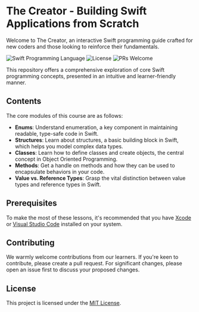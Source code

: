# The Creator - Building Swift Applications from Scratch 

Welcome to The Creator, an interactive Swift programming guide crafted for new coders and those looking to reinforce their fundamentals.

![Swift Programming Language](https://img.shields.io/badge/Swift-5.3-orange.svg)
![License](https://img.shields.io/badge/License-MIT-blue.svg)
![PRs Welcome](https://img.shields.io/badge/PRs-welcome-brightgreen.svg)

This repository offers a comprehensive exploration of core Swift programming concepts, presented in an intuitive and learner-friendly manner.

## Contents

The core modules of this course are as follows:

- **Enums**: Understand enumeration, a key component in maintaining readable, type-safe code in Swift.
- **Structures**: Learn about structures, a basic building block in Swift, which helps you model complex data types.
- **Classes**: Learn how to define classes and create objects, the central concept in Object Oriented Programming.
- **Methods**: Get a handle on methods and how they can be used to encapsulate behaviors in your code.
- **Value vs. Reference Types**: Grasp the vital distinction between value types and reference types in Swift.

## Prerequisites

To make the most of these lessons, it's recommended that you have [Xcode](https://developer.apple.com/xcode/) or [Visual Studio Code](https://code.visualstudio.com) installed on your system.

## Contributing

We warmly welcome contributions from our learners. If you're keen to contribute, please create a pull request. For significant changes, please open an issue first to discuss your proposed changes.

## License

This project is licensed under the [MIT License](https://choosealicense.com/licenses/mit/).

